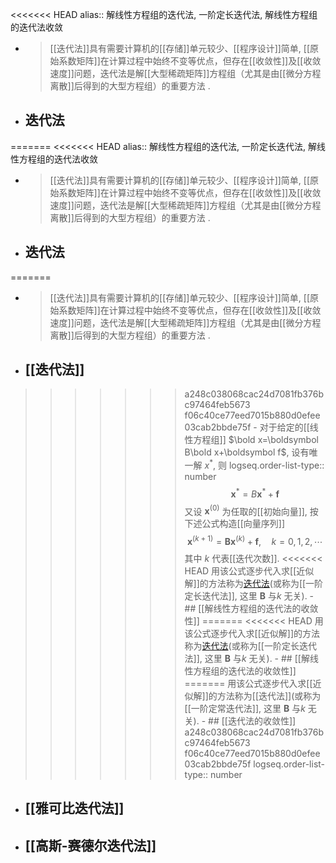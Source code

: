 <<<<<<< HEAD
alias:: 解线性方程组的迭代法, 一阶定长迭代法, 解线性方程组的迭代法收敛

- >[[迭代法]]具有需要计算机的[[存储]]单元较少、[[程序设计]]简单, [[原始系数矩阵]]在计算过程中始终不变等优点，但存在[[收敛性]]及[[收敛速度]]问题，迭代法是解[[大型稀疏矩阵]]方程组（尤其是由[[微分方程离散]]后得到的大型方程组）的重要方法 .
- ## 迭代法
=======
<<<<<<< HEAD
alias:: 解线性方程组的迭代法, 一阶定长迭代法, 解线性方程组的迭代法收敛

- >[[迭代法]]具有需要计算机的[[存储]]单元较少、[[程序设计]]简单, [[原始系数矩阵]]在计算过程中始终不变等优点，但存在[[收敛性]]及[[收敛速度]]问题，迭代法是解[[大型稀疏矩阵]]方程组（尤其是由[[微分方程离散]]后得到的大型方程组）的重要方法 .
- ## 迭代法
=======
- >[[迭代法]]具有需要计算机的[[存储]]单元较少、[[程序设计]]简单, [[原始系数矩阵]]在计算过程中始终不变等优点，但存在[[收敛性]]及[[收敛速度]]问题，迭代法是解[[大型稀疏矩阵]]方程组（尤其是由[[微分方程离散]]后得到的大型方程组）的重要方法 .
- ## [[迭代法]]
>>>>>>> a248c038068cac24d7081fb376bc97464feb5673
>>>>>>> f06c40ce77eed7015b880d0efee03cab2bbde75f
	- 对于给定的[[线性方程组]] $\bold x=\boldsymbol B\bold x+\boldsymbol f$, 设有唯一解 $x^*$, 则
	  logseq.order-list-type:: number
	  $$\boldsymbol x^*=B\boldsymbol  x^*+\boldsymbol  f$$
	  又设 $\boldsymbol x^{(0)}$ 为任取的[[初始向量]], 按下述公式构造[[向量序列]]
	  $$\boldsymbol  x^{(k+1)}=\boldsymbol {Bx}^{(k)}+\boldsymbol  f,\quad k=0,1,2,\cdots$$
	  其中 $k$ 代表[[迭代次数]].
<<<<<<< HEAD
	  用该公式逐步代入求[[近似解]]的方法称为[迭代法]([[解线性方程组的迭代法]])(或称为[[一阶定长迭代法]],  这里 $\boldsymbol B$ 与$k$ 无关).
	- ## [[解线性方程组的迭代法的收敛性]]
=======
<<<<<<< HEAD
	  用该公式逐步代入求[[近似解]]的方法称为[迭代法]([[解线性方程组的迭代法]])(或称为[[一阶定长迭代法]],  这里 $\boldsymbol B$ 与$k$ 无关).
	- ## [[解线性方程组的迭代法的收敛性]]
=======
	  用该公式逐步代入求[[近似解]]的方法称为[[迭代法]](或称为[[一阶定常迭代法]],  这里 $\boldsymbol B$ 与$k$ 无关).
	- ## [[迭代法的收敛性]]
>>>>>>> a248c038068cac24d7081fb376bc97464feb5673
>>>>>>> f06c40ce77eed7015b880d0efee03cab2bbde75f
	  logseq.order-list-type:: number
- ## [[雅可比迭代法]]
- ## [[高斯-赛德尔迭代法]]